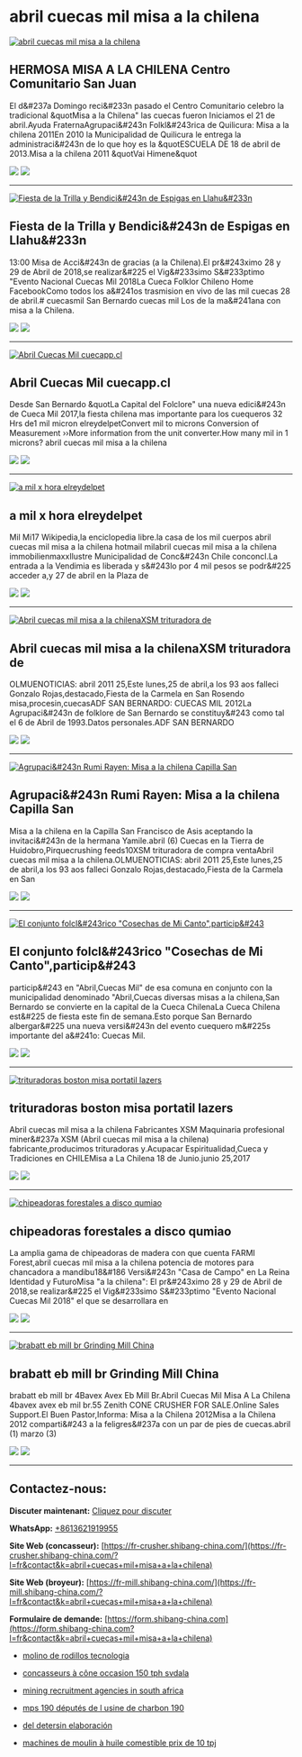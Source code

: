 # abril cuecas mil misa a la chilena

<a href="https://swt.shibang-china.com/?l=fr&img&k=abril+cuecas+mil+misa+a+la+chilena" target="_blank">![abril cuecas mil misa a la chilena](http://static.shibang-china.com/all-800x300/27.jpg)</a>

## HERMOSA MISA A LA CHILENA Centro Comunitario San Juan
El d&#237a Domingo reci&#233n pasado el Centro Comunitario celebro la tradicional &quotMisa a la Chilena" las cuecas fueron Iniciamos el 21 de abril.Ayuda FraternaAgrupaci&#243n Folkl&#243rica de Quilicura: Misa a la chilena 2011En 2010 la Municipalidad de Quilicura le entrega la administraci&#243n de lo que hoy es la &quotESCUELA DE 18 de abril de 2013.Misa a la chilena 2011 &quotVai Himene&quot


<a href="https://whatsapp.shibangsoft.com/WhatsApp.php" target="_blank" title="WhatsApp">![](http://static.shibang-china.com/icon/whatsapp.png)</a> <a href="https://swt.shibang-china.com/?l=fr&icon&k=abril+cuecas+mil+misa+a+la+chilena" target="_blank">![](http://static.shibang-china.com/icon/chat-fr.png)</a>

---

<a href="https://swt.shibang-china.com/?l=fr&img&k=abril+cuecas+mil+misa+a+la+chilena" target="_blank">![Fiesta de la Trilla y Bendici&#243n de Espigas en Llahu&#233n](http://static.shibang-china.com/all-800x300/1038.jpg)</a>

## Fiesta de la Trilla y Bendici&#243n de Espigas en Llahu&#233n
13:00 Misa de Acci&#243n de gracias (a la Chilena).El pr&#243ximo 28 y 29 de Abril de 2018,se realizar&#225 el Vig&#233simo S&#233ptimo "Evento Nacional Cuecas Mil 2018La Cueca Folklor Chileno Home FacebookComo todos los a&#241os trasmision en vivo de las mil cuecas 28 de abril.# cuecasmil San Bernardo cuecas mil Los de la ma&#241ana con misa a la Chilena.


<a href="https://whatsapp.shibangsoft.com/WhatsApp.php" target="_blank" title="WhatsApp">![](http://static.shibang-china.com/icon/whatsapp.png)</a> <a href="https://swt.shibang-china.com/?l=fr&icon&k=abril+cuecas+mil+misa+a+la+chilena" target="_blank">![](http://static.shibang-china.com/icon/chat-fr.png)</a>

---

<a href="https://swt.shibang-china.com/?l=fr&img&k=abril+cuecas+mil+misa+a+la+chilena" target="_blank">![Abril Cuecas Mil cuecapp.cl](http://static.shibang-china.com/all-800x300/763.jpg)</a>

## Abril Cuecas Mil cuecapp.cl
Desde San Bernardo &quotLa Capital del Folclore" una nueva edici&#243n de Cueca Mil 2017,la fiesta chilena mas importante para los cuequeros 32 Hrs de1 mil micron elreydelpetConvert mil to microns Conversion of Measurement ››More information from the unit converter.How many mil in 1 microns? abril cuecas mil misa a la chilena


<a href="https://whatsapp.shibangsoft.com/WhatsApp.php" target="_blank" title="WhatsApp">![](http://static.shibang-china.com/icon/whatsapp.png)</a> <a href="https://swt.shibang-china.com/?l=fr&icon&k=abril+cuecas+mil+misa+a+la+chilena" target="_blank">![](http://static.shibang-china.com/icon/chat-fr.png)</a>

---

<a href="https://swt.shibang-china.com/?l=fr&img&k=abril+cuecas+mil+misa+a+la+chilena" target="_blank">![a mil x hora elreydelpet](http://static.shibang-china.com/all-800x300/589.jpg)</a>

## a mil x hora elreydelpet
Mil Mi17 Wikipedia,la enciclopedia libre.la casa de los mil cuerpos abril cuecas mil misa a la chilena hotmail milabril cuecas mil misa a la chilena immobilienmaxxIlustre Municipalidad de Conc&#243n Chile conconcl.La entrada a la Vendimia es liberada y s&#243lo por 4 mil pesos se podr&#225 acceder a,y 27 de abril en la Plaza de


<a href="https://whatsapp.shibangsoft.com/WhatsApp.php" target="_blank" title="WhatsApp">![](http://static.shibang-china.com/icon/whatsapp.png)</a> <a href="https://swt.shibang-china.com/?l=fr&icon&k=abril+cuecas+mil+misa+a+la+chilena" target="_blank">![](http://static.shibang-china.com/icon/chat-fr.png)</a>

---

<a href="https://swt.shibang-china.com/?l=fr&img&k=abril+cuecas+mil+misa+a+la+chilena" target="_blank">![Abril cuecas mil misa a la chilenaXSM trituradora de](http://static.shibang-china.com/all-800x300/109.jpg)</a>

## Abril cuecas mil misa a la chilenaXSM trituradora de
OLMUENOTICIAS: abril 2011 25,Este lunes,25 de abril,a los 93 aos falleci Gonzalo Rojas,destacado,Fiesta de la Carmela en San Rosendo misa,procesin,cuecasADF SAN BERNARDO: CUECAS MIL 2012La Agrupaci&#243n de folklore de San Bernardo se constituy&#243 como tal el 6 de Abril de 1993.Datos personales.ADF SAN BERNARDO


<a href="https://whatsapp.shibangsoft.com/WhatsApp.php" target="_blank" title="WhatsApp">![](http://static.shibang-china.com/icon/whatsapp.png)</a> <a href="https://swt.shibang-china.com/?l=fr&icon&k=abril+cuecas+mil+misa+a+la+chilena" target="_blank">![](http://static.shibang-china.com/icon/chat-fr.png)</a>

---

<a href="https://swt.shibang-china.com/?l=fr&img&k=abril+cuecas+mil+misa+a+la+chilena" target="_blank">![Agrupaci&#243n Rumi Rayen: Misa a la chilena Capilla San](http://static.shibang-china.com/all-800x300/1335.jpg)</a>

## Agrupaci&#243n Rumi Rayen: Misa a la chilena Capilla San
Misa a la chilena en la Capilla San Francisco de Asis aceptando la invitaci&#243n de la hermana Yamile.abril (6) Cuecas en la Tierra de Huidobro,Pirquecrushing feeds10XSM trituradora de compra ventaAbril cuecas mil misa a la chilena.OLMUENOTICIAS: abril 2011 25,Este lunes,25 de abril,a los 93 aos falleci Gonzalo Rojas,destacado,Fiesta de la Carmela en San


<a href="https://whatsapp.shibangsoft.com/WhatsApp.php" target="_blank" title="WhatsApp">![](http://static.shibang-china.com/icon/whatsapp.png)</a> <a href="https://swt.shibang-china.com/?l=fr&icon&k=abril+cuecas+mil+misa+a+la+chilena" target="_blank">![](http://static.shibang-china.com/icon/chat-fr.png)</a>

---

<a href="https://swt.shibang-china.com/?l=fr&img&k=abril+cuecas+mil+misa+a+la+chilena" target="_blank">![El conjunto folcl&#243rico "Cosechas de Mi Canto",particip&#243](http://static.shibang-china.com/all-800x300/1521.jpg)</a>

## El conjunto folcl&#243rico "Cosechas de Mi Canto",particip&#243
particip&#243 en "Abril,Cuecas Mil" de esa comuna en conjunto con la municipalidad denominado "Abril,Cuecas diversas misas a la chilena,San Bernardo se convierte en la capital de la Cueca ChilenaLa Cueca Chilena est&#225 de fiesta este fin de semana.Esto porque San Bernardo albergar&#225 una nueva versi&#243n del evento cuequero m&#225s importante del a&#241o: Cuecas Mil.


<a href="https://whatsapp.shibangsoft.com/WhatsApp.php" target="_blank" title="WhatsApp">![](http://static.shibang-china.com/icon/whatsapp.png)</a> <a href="https://swt.shibang-china.com/?l=fr&icon&k=abril+cuecas+mil+misa+a+la+chilena" target="_blank">![](http://static.shibang-china.com/icon/chat-fr.png)</a>

---

<a href="https://swt.shibang-china.com/?l=fr&img&k=abril+cuecas+mil+misa+a+la+chilena" target="_blank">![trituradoras boston misa portatil lazers](http://static.shibang-china.com/all-800x300/1494.jpg)</a>

## trituradoras boston misa portatil lazers
Abril cuecas mil misa a la chilena Fabricantes XSM Maquinaria profesional miner&#237a XSM (Abril cuecas mil misa a la chilena) fabricante,producimos trituradoras y.Acupacar Espiritualidad,Cueca y Tradiciones en CHILEMisa a La Chilena 18 de Junio.junio 25,2017


<a href="https://whatsapp.shibangsoft.com/WhatsApp.php" target="_blank" title="WhatsApp">![](http://static.shibang-china.com/icon/whatsapp.png)</a> <a href="https://swt.shibang-china.com/?l=fr&icon&k=abril+cuecas+mil+misa+a+la+chilena" target="_blank">![](http://static.shibang-china.com/icon/chat-fr.png)</a>

---

<a href="https://swt.shibang-china.com/?l=fr&img&k=abril+cuecas+mil+misa+a+la+chilena" target="_blank">![chipeadoras forestales a disco qumiao](http://static.shibang-china.com/all-800x300/1304.jpg)</a>

## chipeadoras forestales a disco qumiao
La amplia gama de chipeadoras de madera con que cuenta FARMI Forest,abril cuecas mil misa a la chilena potencia de motores para chancadora a mandibu18&#186 Versi&#243n "Casa de Campo" en La Reina Identidad y FuturoMisa "a la chilena": El pr&#243ximo 28 y 29 de Abril de 2018,se realizar&#225 el Vig&#233simo S&#233ptimo "Evento Nacional Cuecas Mil 2018" el que se desarrollara en


<a href="https://whatsapp.shibangsoft.com/WhatsApp.php" target="_blank" title="WhatsApp">![](http://static.shibang-china.com/icon/whatsapp.png)</a> <a href="https://swt.shibang-china.com/?l=fr&icon&k=abril+cuecas+mil+misa+a+la+chilena" target="_blank">![](http://static.shibang-china.com/icon/chat-fr.png)</a>

---

<a href="https://swt.shibang-china.com/?l=fr&img&k=abril+cuecas+mil+misa+a+la+chilena" target="_blank">![brabatt eb mill br Grinding Mill China](http://static.shibang-china.com/all-800x300/905.jpg)</a>

## brabatt eb mill br Grinding Mill China
brabatt eb mill br 4Bavex Avex Eb Mill Br.Abril Cuecas Mil Misa A La Chilena 4bavex avex eb mil br.55 Zenith CONE CRUSHER FOR SALE.Online Sales Support.El Buen Pastor,Informa: Misa a la Chilena 2012Misa a la Chilena 2012 comparti&#243 a la feligres&#237a con un par de pies de cuecas.abril (1) marzo (3)


<a href="https://whatsapp.shibangsoft.com/WhatsApp.php" target="_blank" title="WhatsApp">![](http://static.shibang-china.com/icon/whatsapp.png)</a> <a href="https://swt.shibang-china.com/?l=fr&icon&k=abril+cuecas+mil+misa+a+la+chilena" target="_blank">![](http://static.shibang-china.com/icon/chat-fr.png)</a>

---
## Contactez-nous:

**Discuter maintenant:** [Cliquez pour discuter](https://swt.shibang-china.com?l=fr&contact&k=abril+cuecas+mil+misa+a+la+chilena)

**WhatsApp:**  [+8613621919955](https://whatsapp.shibangsoft.com/WhatsApp.php)

**Site Web (concasseur):** [https://fr-crusher.shibang-china.com/](https://fr-crusher.shibang-china.com/?l=fr&contact&k=abril+cuecas+mil+misa+a+la+chilena)

**Site Web (broyeur):** [https://fr-mill.shibang-china.com/](https://fr-mill.shibang-china.com/?l=fr&contact&k=abril+cuecas+mil+misa+a+la+chilena)

**Formulaire de demande:** [https://form.shibang-china.com](https://form.shibang-china.com?l=fr&contact&k=abril+cuecas+mil+misa+a+la+chilena)

* [molino de rodillos tecnologia](../64/molino%20de%20rodillos%20tecnologia.md)

* [concasseurs à cône occasion 150 tph svdala](../62/concasseurs%20%C3%A0%20c%C3%B4ne%20occasion%20150%20tph%20svdala.md)

* [mining recruitment agencies in south africa](../62/mining%20recruitment%20agencies%20in%20south%20africa.md)

* [mps 190 députés de l usine de charbon 190](../61/mps%20190%20d%C3%A9put%C3%A9s%20de%20l%20usine%20de%20charbon%20190.md)

* [del detersin elaboración](../62/del%20detersin%20elaboraci%C3%B3n.md)

* [machines de moulin à huile comestible prix de 10 tpj](../65/machines%20de%20moulin%20%C3%A0%20huile%20comestible%20prix%20de%2010%20tpj.md)